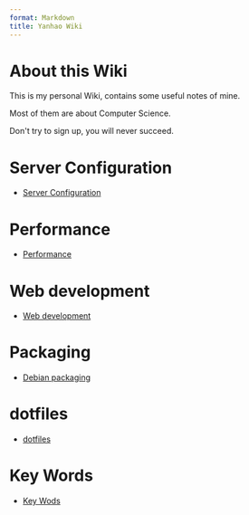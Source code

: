 ```yaml
---
format: Markdown
title: Yanhao Wiki
---
```


# About this Wiki
This is my personal Wiki, contains some useful notes of mine.

Most of them are about Computer Science.

Don't try to sign up, you will never succeed. 

# Server Configuration
* [Server Configuration]()

# Performance
* [Performance]()

# Web development
* [Web development]()

# Packaging
* [Debian packaging]()

# dotfiles
* [dotfiles]()

# Key Words
* [Key Wods]()